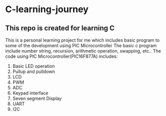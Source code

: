 # C-learning-journey
## This repo is created for learning C
This is a personal learning project for me which includes basic program to some of the development using PIC Microcontroller
The basic c program include number string, recursion, arithmetic operation, swapping, etc..
The code using PIC Microcontroller(PIC16F877A) includes:
1. Basic LED operation
2. Pullup and pulldown
3. LCD 
4. PWM
5. ADC
6. Keypad interface
7. Seven segment Display
8. UART
9. I2C

